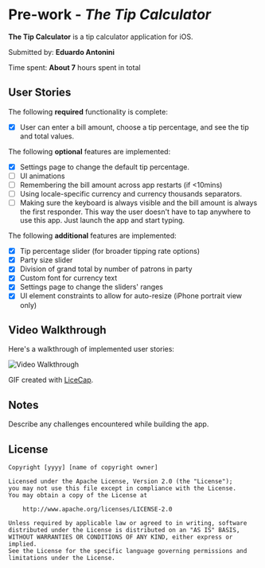 # Pre-work - *The Tip Calculator*

**The Tip Calculator** is a tip calculator application for iOS.

Submitted by: **Eduardo Antonini**

Time spent: **About 7** hours spent in total

## User Stories

The following **required** functionality is complete:

* [x] User can enter a bill amount, choose a tip percentage, and see the tip and total values.

The following **optional** features are implemented:
* [x] Settings page to change the default tip percentage.
* [ ] UI animations
* [ ] Remembering the bill amount across app restarts (if <10mins)
* [ ] Using locale-specific currency and currency thousands separators.
* [ ] Making sure the keyboard is always visible and the bill amount is always the first responder. This way the user doesn't have to tap anywhere to use this app. Just launch the app and start typing.

The following **additional** features are implemented:

- [x] Tip percentage slider (for broader tipping rate options)
- [x] Party size slider
- [x] Division of grand total by number of patrons in party
- [x] Custom font for currency text
- [x] Settings page to change the sliders' ranges
- [x] UI element constraints to allow for auto-resize (iPhone portrait view only)

## Video Walkthrough 

Here's a walkthrough of implemented user stories:

<img src='http://g.recordit.co/38SoC4wciY.gif' title='Video Walkthrough' width='' alt='Video Walkthrough' />

GIF created with [LiceCap](http://www.cockos.com/licecap/).

## Notes

Describe any challenges encountered while building the app.

## License

    Copyright [yyyy] [name of copyright owner]

    Licensed under the Apache License, Version 2.0 (the "License");
    you may not use this file except in compliance with the License.
    You may obtain a copy of the License at

        http://www.apache.org/licenses/LICENSE-2.0

    Unless required by applicable law or agreed to in writing, software
    distributed under the License is distributed on an "AS IS" BASIS,
    WITHOUT WARRANTIES OR CONDITIONS OF ANY KIND, either express or implied.
    See the License for the specific language governing permissions and
    limitations under the License.

